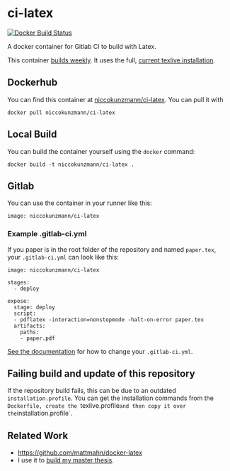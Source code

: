 # ci-latex

[![Docker Build Status](https://img.shields.io/docker/build/niccokunzmann/ci-latex.svg)](https://hub.docker.com/r/niccokunzmann/ci-latex/builds/)

A docker container for Gitlab CI to build with Latex.

This container [builds weekly][cron-job].
It uses the full, [current texlive installation][curr].

## Dockerhub

You can find this container at [niccokunzmann/ci-latex][hub].
You can pull it with

    docker pull niccokunzmann/ci-latex

## Local Build

You can build the container yourself using the `docker` command:

    docker build -t niccokunzmann/ci-latex .

## Gitlab

You can use the container in your runner like this:

    image: niccokunzmann/ci-latex

### Example .gitlab-ci.yml

If you paper is in the root folder of the repository and named `paper.tex`, your `.gitlab-ci.yml` can look like this:

```
image: niccokunzmann/ci-latex

stages:
  - deploy

expose:
  stage: deploy
  script:
  - pdflatex -interaction=nonstopmode -halt-on-error paper.tex
  artifacts:
    paths:
    - paper.pdf
```

[See the documentation](https://docs.gitlab.com/ce/ci/yaml/README.html#image-and-services) for how to change your `.gitlab-ci.yml`.

## Failing build and update of this repository

If the repository build fails, this can be due to an outdated
`installation.profile`.
You can get the installation commands from the `Dockerfile,
create the `texlive.profile` and then copy it over the
`installation.profile`.

## Related Work

- https://github.com/mattmahn/docker-latex
- I use it to [build my master thesis][master-thesis].


[hub]: https://hub.docker.com/r/niccokunzmann/ci-latex
[cron-job]: https://github.com/niccokunzmann/ci-latex/tree/cron-job
[curr]: http://tug.org/texlive/acquire-netinstall.html
[master-thesis]: https://gitlab.quelltext.eu/niccokunzmann/masterarbeit/
